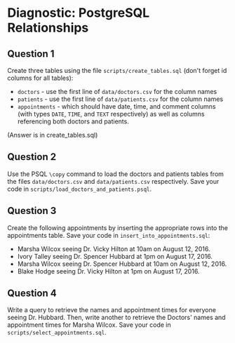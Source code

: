# Diagnostic: PostgreSQL Relationships

## Question 1

Create three tables using the file `scripts/create_tables.sql` (don't forget id
columns for all tables):

-   `doctors` - use the first line of `data/doctors.csv` for the column names
-   `patients` - use the first line of `data/patients.csv` for the column names
-   `appointments` - which should have date, time, and comment columns (with
    types `DATE`, `TIME`, and `TEXT` respectively) as well as columns
    referencing both doctors and patients.

(Answer is in create_tables.sql)

## Question 2

Use the PSQL `\copy` command to load the doctors and patients tables from the
files `data/doctors.csv` and `data/patients.csv` respectively. Save your code in
`scripts/load_doctors_and_patients.psql`.

## Question 3

Create the following appointments by inserting the appropriate rows into the
appointments table. Save your code in `insert_into_appointments.sql`:

-   Marsha Wilcox seeing Dr. Vicky Hilton at 10am on August 12, 2016.
-   Ivory Talley seeing Dr. Spencer Hubbard at 1pm on August 17, 2016.
-   Marsha Wilcox seeing Dr. Spencer Hubbard at 10am on August 12, 2016.
-   Blake Hodge seeing Dr. Vicky Hilton at 1pm on August 17, 2016.

## Question 4

Write a query to retrieve the names and appointment times for everyone seeing
Dr. Hubbard. Then, write another to retrieve the Doctors' names and appointment
times for Marsha Wilcox. Save your code in `scripts/select_appointments.sql`.
